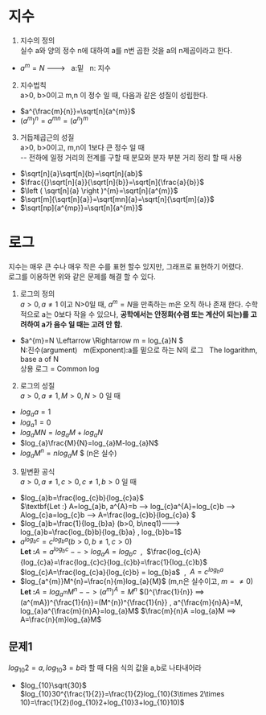 # 지수
1. 지수의 정의  
 실수 a와 양의 정수 n에 대하여 a를 n번 곱한 것을 a의 n제곱이라고 한다.
  + $a^{m}=N$ --->  &nbsp;&nbsp;a:밑    &nbsp;&nbsp;n: 지수
2. 지수법칙  
  a>0, b>0이고 m,n 이 정수 일 때, 다음과 같은 성질이 성립한다.
  + $a^{\frac{m}{n}}=\sqrt[n]{a^{m}}$
  + $\left ( a^{m} \right )^{n}=a^{mn}=\left ( a^{n} \right )^{m}$
3. 거듭제곱근의 성질  
  a>0, b>0이고, m,n이 1보다 큰 정수 일 때  
-- 전하에 일정 거리의 전계를 구할 때 분모와 분자 부분 거리 정리 할 때 사용
  + $\sqrt[n]{a}\sqrt[n]{b}=\sqrt[n]{ab}$
  + $\frac{{}\sqrt[n]{a}}{\sqrt[n]{b}}=\sqrt[n]{\frac{a}{b}}$
  + $\left ( \sqrt[n]{a} \right )^{m}=\sqrt[n]{a^{m}}$
  + $\sqrt[m]{\sqrt[n]{a}}=\sqrt[mn]{a}=\sqrt[n]{\sqrt[m]{a}}$
  + $\sqrt[np]{a^{mp}}=\sqrt[n]{a^{m}}$

# 로그  
지수는 매우 큰 수나 매우 작은 수를 표현 할수 있지만, 그래프로 표현하기 어렸다.  
로그를 이용하면 위와 같은 문제를 해결 할 수 있다.

1. 로그의 정의  
  $a>0, a\neq1$ 이고 N>0일 때, $a^{m}=N$을 만족하는 m은 오직 하나 존재 한다.
  수학적으로 a는 0보다 작을 수 있으나, **공학에서는 안정화(수렴 또는 계산이 되는)를 고려하여 a가 음수 일 때는 고려 안 함.**
  + $a^{m}=N \Leftarrow \Rightarrow m = log_{a}N $  
   N:진수(argument) &nbsp;&nbsp;m(Exponent):a를 밑으로 하는 N의 로그 &nbsp;&nbsp;The logarithm, base a of N  
   상용 로그 = Common log
2. 로그의 성질  
$a>0, a\neq1, M>0, N>0$ 일 때
  + $log_{a}a=1$
  + $log_{a}1=0$
  + $log_{a}MN=log_{a}M+log_{a}N$
  + $log_{a}\frac{M}{N}=log_{a}M-log_{a}N$
  + $log_{a}M^{n}=nlog_{a}M$&nbsp;$&nbsp;(n은 실수)
3. 밑변환 공식  
$a>0, a\neq1, c>0, c\neq1,b>0$ 일 때
  + $log_{a}b=\frac{log_{c}b}{log_{c}a}$    
    $\textbf{Let :}  A=log_{a}b, a^{A}=b --> log_{c}a^{A}=log_{c}b --> Alog_{c}a=log_{c}b --> A=\frac{log_{c}b}{log_{c}a} $
  + $log_{a}b=\frac{1}{log_{b}a} (b>0, b\neq1)--->  log_{a}b=\frac{log_{b}b}{log_{b}a} , log_{b}b=1$
  + $a^{log_{b}c}=c^{log_{b}a} (b>0, b\neq1, c>0)$  
    $\textbf{Let :}  A=a^{log_{b}c} --> log_{a}A=log_{b}c$ &nbsp;,&nbsp; $\frac{log_{c}A}{log_{c}a}=\frac{log_{c}c}{log_{c}b}=\frac{1}{log_{c}b}$  
    $log_{c}A=\frac{log_{c}a}{log_{c}b} = log_{b}a$ &nbsp;,&nbsp; $A=c^{log_{b}a}$
  + $log_{a^{m}}M^{n}=\frac{n}{m}log_{a}{M}$ (m,n은 실수이고, $m=\neq0$)   
     $\textbf{Let :}  A=log_{a^{m}}M^{n}  --> (a^{m})^{A}=M^{n}$
     $()^{\frac{1}{n}}  ==> (a^{mA})^{\frac{1}{n}}=(M^{n})^{\frac{1}{n}} , a^{\frac{m}{n}A}=M, log_{a}a^{\frac{m}{n}A}=log_{a}M$
     $\frac{m}{n}A =log_{a}M ==> A=\frac{n}{m}log_{a}M$
 ## 문제1  
 $log_{10}2=a, log_{10}3=b$라 할 때 다음 식의 값을  a,b로 나타내어라  
   + $log_{10}\sqrt{30}$   
     $log_{10}30^{\frac{1}{2}}=\frac{1}{2}log_{10}(3\times 2\times 10)=\frac{1}{2}(log_{10}2+log_{10}3+log_{10}10)$  
     
